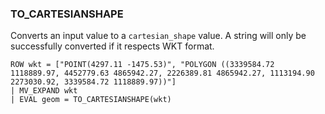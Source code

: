 <!--
This is generated by ESQL's AbstractFunctionTestCase. Do no edit it. See ../README.md for how to regenerate it.
-->

### TO_CARTESIANSHAPE
Converts an input value to a `cartesian_shape` value.
A string will only be successfully converted if it respects WKT format.

```
ROW wkt = ["POINT(4297.11 -1475.53)", "POLYGON ((3339584.72 1118889.97, 4452779.63 4865942.27, 2226389.81 4865942.27, 1113194.90 2273030.92, 3339584.72 1118889.97))"]
| MV_EXPAND wkt
| EVAL geom = TO_CARTESIANSHAPE(wkt)
```
